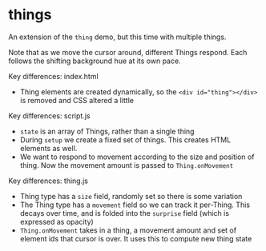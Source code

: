 # things

An extension of the `thing` demo, but this time with multiple things.

Note that as we move the cursor around, different Things respond. Each follows the shifting background hue at its own pace.

Key differences: index.html
* Thing elements are created dynamically, so the `<div id="thing"></div>` is removed and CSS altered a little


Key differences: script.js
* `state` is an array of Things, rather than a single thing
* During `setup` we create a fixed set of things. This creates HTML elements as well.
* We want to respond to movement according to the size and position of thing. Now the movement amount is passed to `Thing.onMovement`

Key differences: thing.js
* Thing type has a `size` field, randomly set so there is some variation
* The Thing type has a `movement` field so we can track it per-Thing. This decays over time, and is folded into the `surprise` field (which is expressed as opacity)
* `Thing.onMovement` takes in a thing, a movement amount and set of element ids that cursor is over. It uses this to compute new thing state